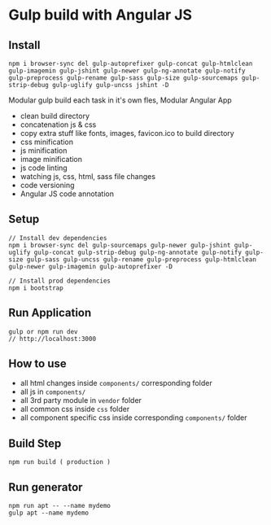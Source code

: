 # Gulp build with Angular JS

## Install 

```
npm i browser-sync del gulp-autoprefixer gulp-concat gulp-htmlclean gulp-imagemin gulp-jshint gulp-newer gulp-ng-annotate gulp-notify gulp-preprocess gulp-rename gulp-sass gulp-size gulp-sourcemaps gulp-strip-debug gulp-uglify gulp-uncss jshint -D
```

Modular gulp build each task in it's own fles, Modular Angular App

- clean build directory
- concatenation js & css
- copy extra stuff like fonts, images, favicon.ico to build directory
- css minification
- js minification
- image minification
- js code linting 
- watching js, css, html, sass file changes
- code versioning
- Angular JS code annotation

## Setup

```
// Install dev dependencies
npm i browser-sync del gulp-sourcemaps gulp-newer gulp-jshint gulp-uglify gulp-concat gulp-strip-debug gulp-ng-annotate gulp-notify gulp-size gulp-sass gulp-uncss gulp-rename gulp-preprocess gulp-htmlclean gulp-newer gulp-imagemin gulp-autoprefixer -D

// Install prod dependencies
npm i bootstrap
```


## Run Application

```
gulp or npm run dev
// http://localhost:3000
```

## How to use

- all html changes inside `components/` corresponding folder
- all js in `components/`
- all 3rd party module in `vendor` folder
- all common css inside `css` folder
- all component specific css inside corresponding `components/` folder 

## Build Step

```
npm run build ( production )
```

## Run generator

```
npm run apt -- --name mydemo
gulp apt --name mydemo
```






